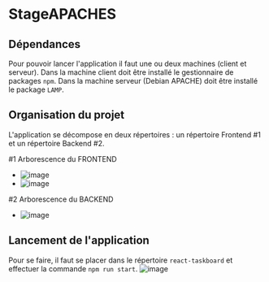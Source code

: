 # StageAPACHES

## Dépendances

Pour pouvoir lancer l'application il faut une ou deux machines (client et serveur).
Dans la machine client doit être installé le gestionnaire de packages `npm`.
Dans la machine serveur (Debian APACHE) doit être installé le package `LAMP`.

## Organisation du projet

L'application se décompose en deux répertoires : un répertoire Frontend #1 et un répertoire Backend #2.

#1 Arborescence du FRONTEND
- ![image](https://user-images.githubusercontent.com/71394086/131319346-57525d6e-babb-40af-8ced-433bc7f4029c.png)
- ![image](https://user-images.githubusercontent.com/71394086/131320029-75dcc3ca-3373-4ec8-885a-f55a7fe9e24b.png)

#2 Arborescence du BACKEND
- ![image](https://user-images.githubusercontent.com/71394086/131320162-43f29dfc-7b0e-4667-bc86-27eec759b969.png)

## Lancement de l'application

Pour se faire, il faut se placer dans le répertoire `react-taskboard` et effectuer la commande `npm run start`.
![image](https://user-images.githubusercontent.com/71394086/131320934-c8b1ddd6-bde4-4d24-b594-1fa97088e528.png)

